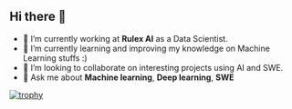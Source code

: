 ## Hi there 👋

<!--
**dragoa/dragoa** is a ✨ _special_ ✨ repository because its `README.md` (this file) appears on your GitHub profile.

Here are some ideas to get you started:

- 🔭 I’m currently working on ...
- 🌱 I’m currently learning ...
- 👯 I’m looking to collaborate on ...
- 🤔 I’m looking for help with ...
- 💬 Ask me about ...
- 📫 How to reach me: ...
- 😄 Pronouns: ...
- ⚡ Fun fact: ...
-->
- 🔭 I’m currently working at **Rulex AI** as a Data Scientist.
- 🌱 I’m currently learning and improving my knowledge on Machine Learning stuffs :)
- 👯 I’m looking to collaborate on interesting projects using AI and SWE.
- 💬 Ask me about **Machine learning**, **Deep learning**, **SWE**

[![trophy](https://github-profile-trophy.vercel.app/?username=dragoa&theme=onestar&column=5&margin-w=40&margin-h=15)](https://github.com/ryo-ma/github-profile-trophy)
